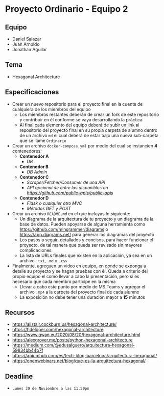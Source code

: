 # Proyecto Ordinario - Equipo 2

## Equipo

* Daniel Salazar
* Juan Arnoldo
* Jonathan Aguilar

## Tema

* Hexagonal Architecture

## Especificaciones

* Crear un nuevo repositorio para el proyecto final en la cuenta de cualquiera de los miembros del equipo
  * Los miembros restantes deberán de crear un fork de este repositorio y contribuir en él conforme se vaya desarrollando la práctica
  * Al final cada elemento del equipo deberá de subir un link al repositorio del proyecto final en su propia carpeta de alumno dentro de un archivo `md` el cual deberá de estar bajo una nueva sub-carpeta que se llame `Ordinario`
* Crear un archivo `docker-compose.yml` por medio del cual se instancien **4** contenedores:
  * **Contenedor A**
    * _DB_
  * **Contenedor B**
    * _DB Admin_
  * **Contenedor C**
    * _Scraper/Fetcher/Consumer de una API_
    * _API opcional de entre las disponibles en <https://github.com/public-apis/public-apis>_
  * **Contenedor D**
    * _Flask o cualquier otro MVC_
    * _Métodos GET y POST_
* Crear un archivo `README.md` en el que incluyas lo siguiente:
  * Un diagrama de la arquitectura de tu proyecto y un diagrama de la base de datos. Pueden apoyarse de alguna herramienta como <https://github.com/mingrammer/diagrams> o <https://app.diagrams.net/> para generar los diagramas del proyecto
  * Los pasos a seguir, detallados y concisos, para hacer funcionar el proyecto, de tal manera que pueda ser revisado sin mayores complicaciones
  * La lista de URLs finales que existen en la aplicación, ya sea en un archivo `.txt`, `.md` o `.csv`
* Finalmente, agreguen un video en equipo, en donde se exponga a detalle su proyecto y se hagan pruebas con él. Queda a criterio del propio equipo el como llevar a cabo la presentación, pero sí es necesario que cada miembro participe en la misma
  * Llevar a cabo este punto por medio de MS Teams y agregar el archivo `.mp4` a la carpeta del proyecto final de cada alumno
  * La exposición no debe tener una duración mayor a **15** minutos

## Recursos

* <https://alistair.cockburn.us/hexagonal-architecture/>
* <https://fideloper.com/hexagonal-architecture>
* <https://www.qwan.eu/2020/08/20/hexagonal-architecture.html>
* <https://alexgrover.me/posts/python-hexagonal-architecture>
* <https://medium.com/@edusalguero/arquitectura-hexagonal-59834bb44b7f>
* <https://apiumhub.com/es/tech-blog-barcelona/arquitectura-hexagonal/>
* <https://openwebinars.net/blog/que-es-la-arquitectura-hexagonal/>

## Deadline

* `Lunes 30 de Noviembre a las 11:59pm`
